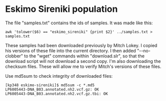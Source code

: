 # Eskimo Sireniki population

The file "samples.txt" contains the ids of samples.  It was made like
this:

    awk 'tolower($6) == "eskimo_sireniki" {print $2}' ../samples.txt > samples.txt

These samples had been downloaded previously by Mitch Lokey. I copied
his versions of these file into the current directory.  I then added
"--no-clobber" to the "wget" commands within "download.slr", so that
the download script will not download a second copy. I'm also
downloading the checksum files. These will allow me to verify Mitch's
versions of these files.

Use md5sum to check integrity of downloaded files:

    [kp348 eskimo-sireniki]$ md5sum -c *.md5
    LP6005443-DNA_B03.annotated.nh2.vcf.gz: OK
    LP6005443-DNA_B03.annotated.nh2.vcf.gz.tbi: OK
